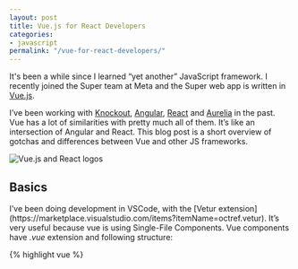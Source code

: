 ```yaml
---
layout: post
title: Vue.js for React Developers
categories:
- javascript
permalink: "/vue-for-react-developers/"
---
```


It's been a while since I learned “yet another” JavaScript framework. I recently joined the Super team at Meta and the Super web app is written in [Vue.js](https://vuejs.org/).

I’ve been working with [Knockout](https://jj09.net/ndc-london-2016-azure-portal-and-recommended-talks/), [Angular](https://jj09.net/tdd-with-typescript-angularjs-and-node-js/), [React](https://jj09.net/cognitive-search-azure-search-with-ai/) and [Aurelia](https://jj09.net/strange-loop-and-ncdevcon/) in the past. Vue has a lot of similarities with pretty much all of them. It’s like an intersection of Angular and React. This blog post is a short overview of gotchas and differences between Vue and other JS frameworks.

<img src="{{ site.baseurl }}/assets/2022/vue-react.webp" alt="Vue.js and React logos" title="Vue.js and React logos" />

<h2>Basics</h2>
I’ve been doing development in VSCode, with the [Vetur extension](https://marketplace.visualstudio.com/items?itemName=octref.vetur). It’s very useful because vue is using Single-File Components. Vue components have <em>.vue</em> extension and following structure:

{% highlight vue %}
<template>
<!-- html –>
</template>
<script>
// JS code
</script>
<style>
/ * css styles */
</style>
{% endhighlight %}

You can generate a Vue app with [Vue CLI](https://cli.vuejs.org/). It’s useful for quickly generating app skeletons, and also provides out of box bundling and minification for production.

<h2>Key things to learn</h2>

* Vue has [props](https://vuejs.org/tutorial/#step-12) and state (like React)
* Vue allows to create [components](https://vuejs.org/tutorial/#step-11) and reference them similarly to React
* [​​Vuex](https://vuex.vuejs.org/) is a store like [Redux](https://redux.js.org/)
* Vue router is very similar to Angular router
* Dynamic text uses mustaches syntax: _<div>Hello, \{\{ name \}\}</div>_ (almost like React but with double curly braces)
* There is [options API and composition API](https://fjolt.com/article/vue-composition-api-vs-options-api) - the best explanation of differences is in [https://vuejs.org/tutorial/](https://vuejs.org/tutorial/) (you can switch code samples between options and composition API) and in [Vue JS 3 Tutorial for Beginners](https://www.youtube.com/playlist?list=PL4cUxeGkcC9hYYGbV60Vq3IXYNfDk8At1) ([part1](https://www.youtube.com/watch?v=V-kxBWcPJfo&list=PL4cUxeGkcC9hYYGbV60Vq3IXYNfDk8At1&index=10), [part2](https://www.youtube.com/watch?v=V-kxBWcPJfo&list=PL4cUxeGkcC9hYYGbV60Vq3IXYNfDk8At1&index=10))
* To bind variable to component use `v-bind:variable` or `:variable` ([example](https://vuejs.org/tutorial/#step-3))
* For two way bindings use `v-model` ([example](https://vuejs.org/tutorial/#step-5))
* For event bindings use `v-on` or `@` ([example](https://vuejs.org/tutorial/#step-4))
* You can do conditional rendering with `v-if` directive ([example](https://vuejs.org/tutorial/#step-6))
* Directive for iterating thru list: `v-for` ([example](https://vuejs.org/tutorial/#step-7))
* Other useful things:
    * [Computeds](https://vuejs.org/tutorial/#step-8) - changes when underlying variables change, similar to Knockout `ko.computed`
    * [Refs](https://vuejs.org/tutorial/#step-9) - allows to reference DOM element and manipulate it directly
    * [Watchers](https://vuejs.org/tutorial/#step-10) - allows to subscribe to variable changes, similar to Knockout subscriptions
    * [Emits](https://vuejs.org/tutorial/#step-13) - you can emit events with `this.$emit(‘my event’)`

<h2>Resources</h2>

* **[Vue JS Crash Course](https://www.youtube.com/watch?v=qZXt1Aom3Cs) - awesome (the best) overview of Vue**
* [Vuex Tutorial](https://www.youtube.com/playlist?list=PL4cUxeGkcC9i371QO_Rtkl26MwtiJ30P2) - great overview of Vuex store
* [Differences between Vue 2 vs Vue 3](https://javascript.plainenglish.io/differences-between-vue-2-and-vue-3-ee627e2c83a8) - the most recent version of vue is 3, but a lot of apps are still written in vue 2
* [Vue JS 3 Tutorial for Beginners](https://www.youtube.com/playlist?list=PL4cUxeGkcC9hYYGbV60Vq3IXYNfDk8At1) - more comprehensive overview of all vue features, if you watched above, I recommend especially the videos about composition API, which is specific for Vue 3:
    * [Vue JS 3 Tutorial for Beginners #10 - The Composition API (part 1)](https://www.youtube.com/watch?v=V-kxBWcPJfo&list=PL4cUxeGkcC9hYYGbV60Vq3IXYNfDk8At1&index=10)
    * [Vue JS 3 Tutorial for Beginners #11 - The Composition API (part 2)](https://www.youtube.com/watch?v=0FwBjPeLqQ8&list=PL4cUxeGkcC9hYYGbV60Vq3IXYNfDk8At1&index=11)
* [Official vue.js tutorial](https://vuejs.org/tutorial/) - quick overview of all vue features (recommended after going through tutorials to refresh your knowledge)